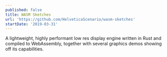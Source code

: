 ```yaml
---
published: false
title: WASM Sketches
url: 'https://github.com/HelveticaScenario/wasm-sketches'
startDate: '2019-03-31'
---
```

A lightweight, highly performant low res display engine written in Rust and compiled to WebAssembly, together with several graphics demos showing off its capabilities.
